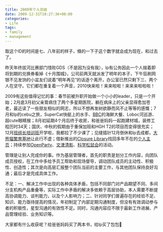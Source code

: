 ```yaml
---
title: 2009年个人总结
date: 2009-12-31T18:27:36+08:00
categories:
- Life
tags:
- family
- management
---
```


取这个ID的时间是七、八年前的样子，倏的一下子这个数字就会成为现在，和过去了。
<!-- more -->
昨天年终拔河比赛部门惜败GDS（不是因为没有我），lp有公务因此一个人揣着即将到期的兑换券看掉《十月围城》，公司前两天就派发了明年的本子，下午狂刷网银不见发饷的小盆友们说着“明年再见”的话逐个离开，办公室已然只剩下三、两个人在坚守。它们都在重复着一个声音，2010快来啦！来来啦啦！来来来啦啦啦！

2009有这些值得记忆的事：春节前被升职开始做一个小小的leader，只是一个开始；2月底3月初父亲胃病住了两个多星期医院，躺在病床上的父亲显得愈加苍老，最近读了一些朋友相似的网志，所以不想再发树欲静而风不止等等的感慨；7月和lp的cebu之旅，SuperCat快艇上的水手、[BBC](http://www.boholbeachclub.com.ph/ "Bohol Beach Club")的海鲜大餐、Loboc河巡游、超cute眼睛猴；8月初延期4个月后终于收房，和爸爸妈妈一起跑建材城，装修工程历时34天；国庆、中秋的假期由于重保加班和HGH T2的项目而变得很充实；12月[班组长培训班](http://www.thbzzpx.org/ "中央企业班组长岗位管理能力资格认证网络课堂")开学啦，我都拉了不少课了；见缝插针12月倒休和lp去成都，[大熊猫繁育基地](http://www.panda.org.cn/ "成都大熊猫繁育研究基地")让此行不虚；借新推出的[Closure Library](http://code.google.com/closure/library/ "Closure Library")找回多年不在的[个人主页](http://hanson.appspot.com/ "胡海生 - Java以鱼，Python以娱")；持续参加[OpenParty](http://www.beijing-open-party.org/ "Beijing Open Party")、[文津清影](http://www.douban.com/host/tsingyingfilm/ "{文津·清影·放映--以影像关怀世界} (豆瓣)")、[科学松鼠会](http://songshuhui.net/ "科学松鼠会")的活动。

管理是让别人完成你的事。作为基层管理者，首先的职责是划分工作内容，向团队成员授权，在工作中多给予员工帮助和现场督导，调动团队成员的主动性、积极性、创造性；其次是向高层汇报整个团队当前的主要工作，与其他团队保持良好沟通；最后才是完成具体工作。

不足：一、解决工作中出现的各种具体矛盾，包括不同部门对产品期望不同、多间分支机构产品重叠等，实际工作中矛盾的解决多依赖于高层协助，本人需要不断提高协调能力、谈判能力，以及个人影响力；二、针对同学们普遍存在的经验不足、知识、能力亟待提高的情况，年初制定了内部定期沟通制度，但没有有效调动参与者的积极性，星型沟通的有效性不足。同时，沟通内容应不限于最新工作进展、产品管理经验、业务知识等。

大家都有什么收获呢？给爸爸妈妈买了两本书，给lp买了包包:kiss:
